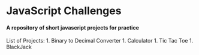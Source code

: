 # JavaScript Challenges
#### A repository of short javascript projects for practice
List of Projects:
    1. Binary to Decimal Converter
    1. Calculator
    1. Tic Tac Toe
    1. BlackJack
